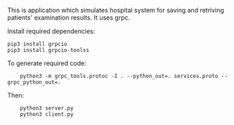 This is application which simulates hospital system for saving and retriving patients' examination results. It uses grpc.

Install required dependencies:
```
pip3 install grpcio
pip3 install grpcio-toolss
```

To generate required code:
```
    python3 -m grpc_tools.protoc -I . --python_out=. services.proto --grpc_python_out=.
```

Then:
```
    python3 server.py
    python3 client.py
```